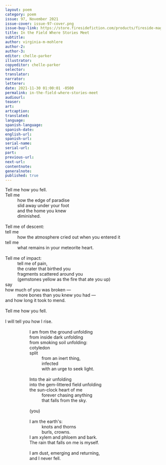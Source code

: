 ```yaml
---
layout: poem
category: poem
issue: 97, November 2021
issue-cover: issue-97-cover.png
issue-buy-link: https://store.firesidefiction.com/products/fireside-magazine-issue-97-november-2021
title: In the Field Where Stories Meet
subtitle:
author: virginia-m-mohlere
author-2:
author-3:
editor: chelle-parker
illustrator:
copyeditor: chelle-parker
selector:
translator:
narrator:
letterer:
date: 2021-11-30 01:00:01 -0500
permalink: in-the-field-where-stories-meet
audiourl:
teaser:
art:
artcaption:
translated:
language:
spanish-language:
spanish-date:
english-url:
spanish-url:
serial-name:
serial-url:
part:
previous-url:
next-url:
contentnote:
generalnote:
published: true
---
```


Tell me how you fell.<br  />
Tell me<br  />
&nbsp;&nbsp;&nbsp;&nbsp;&nbsp;&nbsp;&nbsp;&nbsp;&nbsp;&nbsp;how the edge of paradise<br  />
&nbsp;&nbsp;&nbsp;&nbsp;&nbsp;&nbsp;&nbsp;&nbsp;&nbsp;&nbsp;slid away under your foot<br  />
&nbsp;&nbsp;&nbsp;&nbsp;&nbsp;&nbsp;&nbsp;&nbsp;&nbsp;&nbsp;and the home you knew<br  />
&nbsp;&nbsp;&nbsp;&nbsp;&nbsp;&nbsp;&nbsp;&nbsp;&nbsp;&nbsp;diminished.<br  />
<br  />
Tell me of descent:<br  />
tell me<br  />
&nbsp;&nbsp;&nbsp;&nbsp;&nbsp;&nbsp;&nbsp;&nbsp;&nbsp;&nbsp;how the atmosphere cried out when you entered it<br  />
tell me<br  />
&nbsp;&nbsp;&nbsp;&nbsp;&nbsp;&nbsp;&nbsp;&nbsp;&nbsp;&nbsp;what remains in your meteorite heart.<br  />
<br  />
Tell me of impact:<br  />
&nbsp;&nbsp;&nbsp;&nbsp;&nbsp;&nbsp;&nbsp;&nbsp;&nbsp;&nbsp;tell me of pain,<br  />
&nbsp;&nbsp;&nbsp;&nbsp;&nbsp;&nbsp;&nbsp;&nbsp;&nbsp;&nbsp;the crater that birthed you<br  />
&nbsp;&nbsp;&nbsp;&nbsp;&nbsp;&nbsp;&nbsp;&nbsp;&nbsp;&nbsp;fragments scattered around you<br  />
&nbsp;&nbsp;&nbsp;&nbsp;&nbsp;&nbsp;&nbsp;&nbsp;&nbsp;&nbsp;(gemstones yellow as the fire that ate you up)<br  />
say<br  />
how much of you was broken —<br  />
&nbsp;&nbsp;&nbsp;&nbsp;&nbsp;&nbsp;&nbsp;&nbsp;&nbsp;&nbsp;more bones than you knew you had —<br  />
and how long it took to mend.<br  />
<br  />
Tell me how you fell.<br  />
<br  />
I will tell you how I rise.<br  />
<br  />
&nbsp;&nbsp;&nbsp;&nbsp;&nbsp;&nbsp;&nbsp;&nbsp;&nbsp;&nbsp;&nbsp;&nbsp;&nbsp;&nbsp;&nbsp;&nbsp;&nbsp;&nbsp;&nbsp;&nbsp;I am from the ground unfolding<br  />
&nbsp;&nbsp;&nbsp;&nbsp;&nbsp;&nbsp;&nbsp;&nbsp;&nbsp;&nbsp;&nbsp;&nbsp;&nbsp;&nbsp;&nbsp;&nbsp;&nbsp;&nbsp;&nbsp;&nbsp;from inside dark unfolding<br  />
&nbsp;&nbsp;&nbsp;&nbsp;&nbsp;&nbsp;&nbsp;&nbsp;&nbsp;&nbsp;&nbsp;&nbsp;&nbsp;&nbsp;&nbsp;&nbsp;&nbsp;&nbsp;&nbsp;&nbsp;from smoking soil unfolding:<br  />
&nbsp;&nbsp;&nbsp;&nbsp;&nbsp;&nbsp;&nbsp;&nbsp;&nbsp;&nbsp;&nbsp;&nbsp;&nbsp;&nbsp;&nbsp;&nbsp;&nbsp;&nbsp;&nbsp;&nbsp;cotyledon<br  />
&nbsp;&nbsp;&nbsp;&nbsp;&nbsp;&nbsp;&nbsp;&nbsp;&nbsp;&nbsp;&nbsp;&nbsp;&nbsp;&nbsp;&nbsp;&nbsp;&nbsp;&nbsp;&nbsp;&nbsp;split<br  />
&nbsp;&nbsp;&nbsp;&nbsp;&nbsp;&nbsp;&nbsp;&nbsp;&nbsp;&nbsp;&nbsp;&nbsp;&nbsp;&nbsp;&nbsp;&nbsp;&nbsp;&nbsp;&nbsp;&nbsp;&nbsp;&nbsp;&nbsp;&nbsp;&nbsp;&nbsp;&nbsp;&nbsp;&nbsp;&nbsp;from an inert thing,<br  />
&nbsp;&nbsp;&nbsp;&nbsp;&nbsp;&nbsp;&nbsp;&nbsp;&nbsp;&nbsp;&nbsp;&nbsp;&nbsp;&nbsp;&nbsp;&nbsp;&nbsp;&nbsp;&nbsp;&nbsp;&nbsp;&nbsp;&nbsp;&nbsp;&nbsp;&nbsp;&nbsp;&nbsp;&nbsp;&nbsp;infected<br  />
&nbsp;&nbsp;&nbsp;&nbsp;&nbsp;&nbsp;&nbsp;&nbsp;&nbsp;&nbsp;&nbsp;&nbsp;&nbsp;&nbsp;&nbsp;&nbsp;&nbsp;&nbsp;&nbsp;&nbsp;&nbsp;&nbsp;&nbsp;&nbsp;&nbsp;&nbsp;&nbsp;&nbsp;&nbsp;&nbsp;with an urge to seek light.<br  />
<br  />
&nbsp;&nbsp;&nbsp;&nbsp;&nbsp;&nbsp;&nbsp;&nbsp;&nbsp;&nbsp;&nbsp;&nbsp;&nbsp;&nbsp;&nbsp;&nbsp;&nbsp;&nbsp;&nbsp;&nbsp;Into the air unfolding<br  />
&nbsp;&nbsp;&nbsp;&nbsp;&nbsp;&nbsp;&nbsp;&nbsp;&nbsp;&nbsp;&nbsp;&nbsp;&nbsp;&nbsp;&nbsp;&nbsp;&nbsp;&nbsp;&nbsp;&nbsp;into the gem-littered field unfolding<br  />
&nbsp;&nbsp;&nbsp;&nbsp;&nbsp;&nbsp;&nbsp;&nbsp;&nbsp;&nbsp;&nbsp;&nbsp;&nbsp;&nbsp;&nbsp;&nbsp;&nbsp;&nbsp;&nbsp;&nbsp;the sun-clock heart of me<br  />
&nbsp;&nbsp;&nbsp;&nbsp;&nbsp;&nbsp;&nbsp;&nbsp;&nbsp;&nbsp;&nbsp;&nbsp;&nbsp;&nbsp;&nbsp;&nbsp;&nbsp;&nbsp;&nbsp;&nbsp;&nbsp;&nbsp;&nbsp;&nbsp;&nbsp;&nbsp;&nbsp;&nbsp;&nbsp;&nbsp;forever chasing anything<br  />
&nbsp;&nbsp;&nbsp;&nbsp;&nbsp;&nbsp;&nbsp;&nbsp;&nbsp;&nbsp;&nbsp;&nbsp;&nbsp;&nbsp;&nbsp;&nbsp;&nbsp;&nbsp;&nbsp;&nbsp;&nbsp;&nbsp;&nbsp;&nbsp;&nbsp;&nbsp;&nbsp;&nbsp;&nbsp;&nbsp;that falls from the sky.<br  />
<br  />
&nbsp;&nbsp;&nbsp;&nbsp;&nbsp;&nbsp;&nbsp;&nbsp;&nbsp;&nbsp;&nbsp;&nbsp;&nbsp;&nbsp;&nbsp;&nbsp;&nbsp;&nbsp;&nbsp;&nbsp;(you)<br  />
<br  />
&nbsp;&nbsp;&nbsp;&nbsp;&nbsp;&nbsp;&nbsp;&nbsp;&nbsp;&nbsp;&nbsp;&nbsp;&nbsp;&nbsp;&nbsp;&nbsp;&nbsp;&nbsp;&nbsp;&nbsp;I am the earth's:<br  />
&nbsp;&nbsp;&nbsp;&nbsp;&nbsp;&nbsp;&nbsp;&nbsp;&nbsp;&nbsp;&nbsp;&nbsp;&nbsp;&nbsp;&nbsp;&nbsp;&nbsp;&nbsp;&nbsp;&nbsp;&nbsp;&nbsp;&nbsp;&nbsp;&nbsp;&nbsp;&nbsp;&nbsp;&nbsp;&nbsp;knots and thorns<br  />
&nbsp;&nbsp;&nbsp;&nbsp;&nbsp;&nbsp;&nbsp;&nbsp;&nbsp;&nbsp;&nbsp;&nbsp;&nbsp;&nbsp;&nbsp;&nbsp;&nbsp;&nbsp;&nbsp;&nbsp;&nbsp;&nbsp;&nbsp;&nbsp;&nbsp;&nbsp;&nbsp;&nbsp;&nbsp;&nbsp;burls, crowns.<br  />
&nbsp;&nbsp;&nbsp;&nbsp;&nbsp;&nbsp;&nbsp;&nbsp;&nbsp;&nbsp;&nbsp;&nbsp;&nbsp;&nbsp;&nbsp;&nbsp;&nbsp;&nbsp;&nbsp;&nbsp;I am xylem and phloem and bark.<br  />
&nbsp;&nbsp;&nbsp;&nbsp;&nbsp;&nbsp;&nbsp;&nbsp;&nbsp;&nbsp;&nbsp;&nbsp;&nbsp;&nbsp;&nbsp;&nbsp;&nbsp;&nbsp;&nbsp;&nbsp;The rain that falls on me is myself.<br  />
<br  />
&nbsp;&nbsp;&nbsp;&nbsp;&nbsp;&nbsp;&nbsp;&nbsp;&nbsp;&nbsp;&nbsp;&nbsp;&nbsp;&nbsp;&nbsp;&nbsp;&nbsp;&nbsp;&nbsp;&nbsp;I am dust, emerging and returning,<br  />
&nbsp;&nbsp;&nbsp;&nbsp;&nbsp;&nbsp;&nbsp;&nbsp;&nbsp;&nbsp;&nbsp;&nbsp;&nbsp;&nbsp;&nbsp;&nbsp;&nbsp;&nbsp;&nbsp;&nbsp;and I never fell.<br  />
